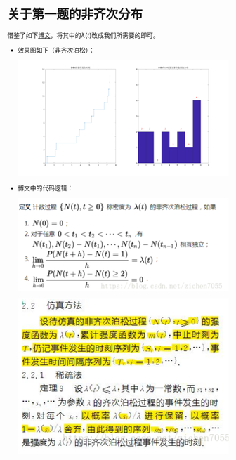 # 关于第一题的非齐次分布

借鉴了如下[博文](https://blog.csdn.net/zichen7055/article/details/79984415)，将其中的$\lambda(t)$改成我们所需要的即可。

- 效果图如下（非齐次泊松）：

  ![非齐次泊松分布效果图](./POSSION.png)

- 博文中的代码逻辑：

  ![](img.png)

  ![](img2.png)

